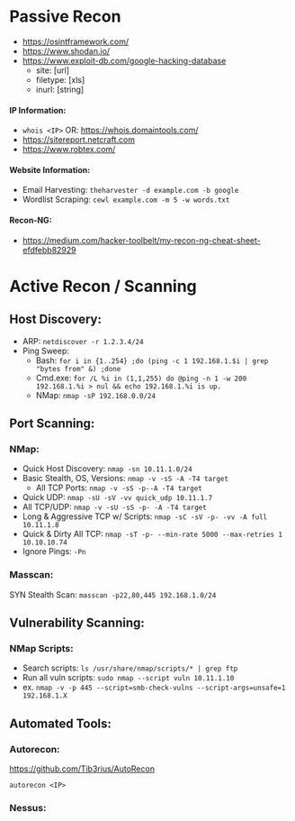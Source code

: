 # Passive Recon
- https://osintframework.com/
- https://www.shodan.io/
- https://www.exploit-db.com/google-hacking-database
    - site: [url]
    - filetype: [xls]
    - inurl: [string]
#### IP Information:
- `whois <IP>`  OR:  https://whois.domaintools.com/
- https://sitereport.netcraft.com
- https://www.robtex.com/
#### Website Information:
- Email Harvesting:  `theharvester -d example.com -b google`
- Wordlist Scraping:  `cewl example.com -m 5 -w words.txt`
#### Recon-NG:
- https://medium.com/hacker-toolbelt/my-recon-ng-cheat-sheet-efdfebb82929

# Active Recon / Scanning
## Host Discovery:
- ARP:  `netdiscover -r 1.2.3.4/24`
- Ping Sweep:
    - Bash:  `for i in {1..254} ;do (ping -c 1 192.168.1.$i | grep "bytes from" &) ;done`
    - Cmd.exe:  `for /L %i in (1,1,255) do @ping -n 1 -w 200 192.168.1.%i > nul && echo 192.168.1.%i is up.`
    - NMap:  `nmap -sP 192.168.0.0/24`
## Port Scanning:
### NMap:
- Quick Host Discovery:  `nmap -sn 10.11.1.0/24`
- Basic Stealth, OS, Versions:  `nmap -v -sS -A -T4 target`
    - All TCP Ports:  `nmap -v -sS -p--A -T4 target`
- Quick UDP:  `nmap -sU -sV -vv quick_udp 10.11.1.7`
- All TCP/UDP:  `nmap -v -sU -sS -p- -A -T4 target`
- Long & Aggressive TCP w/ Scripts:  `nmap -sC -sV -p- -vv -A full 10.11.1.8`
- Quick & Dirty All TCP:  `nmap -sT -p- --min-rate 5000 --max-retries 1 10.10.10.74`
- Ignore Pings: `-Pn`
### Masscan:
SYN Stealth Scan:  `masscan -p22,80,445 192.168.1.0/24`

## Vulnerability Scanning:
### NMap Scripts:
- Search scripts:  `ls /usr/share/nmap/scripts/* | grep ftp`
- Run all vuln scripts:   `sudo nmap --script vuln 10.11.1.10`
- ex. `nmap -v -p 445 --script=smb-check-vulns --script-args=unsafe=1 192.168.1.X`

## Automated Tools:
### Autorecon:
https://github.com/Tib3rius/AutoRecon

`autorecon <IP>`
### Nessus:
